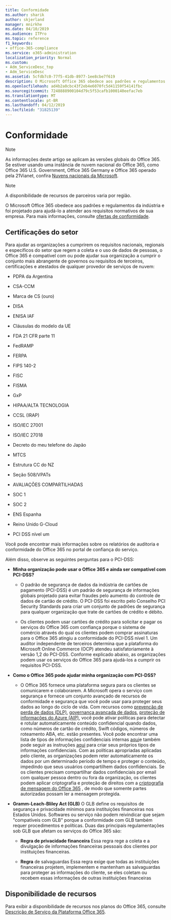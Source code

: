 ```yaml
---
title: Conformidade
ms.author: sharik
author: skjerland
manager: mnirkhe
ms.date: 04/10/2019
ms.audience: ITPro
ms.topic: reference
f1_keywords:
- office-365-compliance
ms.service: o365-administration
localization_priority: Normal
ms.custom:
- Adm_ServiceDesc_top
- Adm_ServiceDesc
ms.assetid: 5cfdb7c0-77f5-41db-8977-1ee8cbe7f619
description: O Microsoft Office 365 obedece aos padrões e regulamentos da indústria e foi projetado para ajudá-lo a atender aos requisitos normativos de sua empresa. Para mais informações, consulte ofertas de conformidade.
ms.openlocfilehash: ad4b2a0cbc43f2eb4e6070fc5d41159f54141fbc
ms.sourcegitcommit: 7248888900104d79c5f53cafb1000140eefac7eb
ms.translationtype: MT
ms.contentlocale: pt-BR
ms.lasthandoff: 04/12/2019
ms.locfileid: "31825139"
---
```

# <a name="compliance"></a>Conformidade

> [!NOTE]
> As informações deste artigo se aplicam às versões globais do Office 365. Se estiver usando uma instância de nuvem nacional do Office 365, como Office 365 U.S. Government, Office 365 Germany e Office 365 operado pela 21Vianet, confira [Nuvens nacionais da Microsoft](https://go.microsoft.com/fwlink/?linkid=841582). 
  
> [!NOTE]
> A disponibilidade de recursos de parceiros varia por região. 
  
O Microsoft Office 365 obedece aos padrões e regulamentos da indústria e foi projetado para ajudá-lo a atender aos requisitos normativos de sua empresa. Para mais informações, consulte [ofertas de conformidade](https://go.microsoft.com/fwlink/?linkid=864391).
  
## <a name="industry-certifications"></a>Certificações do setor

Para ajudar as organizações a cumprirem os requisitos nacionais, regionais e específicos do setor que regem a coleta e o uso de dados de pessoas, o Office 365 é compatível com ou pode ajudar sua organização a cumprir o conjunto mais abrangente de governos ou requisitos de terceiros, certificações e atestados de qualquer provedor de serviços de nuvem:
  
- PDPA da Argentina
    
- CSA-CCM
    
- Marca de CS (ouro)
    
- DISA
    
- ENISA IAF
    
- Cláusulas do modelo da UE
    
- FDA 21 CFR parte 11
    
- FedRAMP
    
- FERPA
    
- FIPS 140-2
    
- FISC
    
- FISMA
    
- GxP
    
- HIPAA/ALTA TECNOLOGIA
    
- CCSL (IRAP)
    
- ISO/IEC 27001
    
- ISO/IEC 27018
    
- Decreto do meu telefone do Japão
    
- MTCS
    
- Estrutura CC do NZ
    
- Seção 508/VPATs
    
- AVALIAÇÕES COMPARTILHADAS
    
- SOC 1
    
- SOC 2
    
- ENS Espanha
    
- Reino Unido G-Cloud
    
- PCI DSS nível um
    
Você pode encontrar mais informações sobre os relatórios de auditoria e conformidade do Office 365 no portal de confiança do serviço.
  
Além disso, observe as seguintes perguntas para o PCI-DSS:
  
- **Minha organização pode usar o Office 365 e ainda ser compatível com PCI-DSS?**
    
  - O padrão de segurança de dados da indústria de cartões de pagamento (PCI-DSS) é um padrão de segurança de informações globais projetado para evitar fraudes pelo aumento do controle de dados de cartão de crédito. O PCI-DSS foi escrito pelo Conselho PCI Security Standards para criar um conjunto de padrões de segurança para qualquer organização que trate de cartões de crédito e débito.
    
  - Os clientes podem usar cartões de crédito para solicitar e pagar os serviços do Office 365 com confiança porque o sistema de comércio através do qual os clientes podem comprar assinaturas para o Office 365 atingiu a conformidade do PCI-DSS nível 1. Um auditor independente de terceiros determina que a plataforma do Microsoft Online Commerce (OCP) atendeu satisfatoriamente à versão 1,2 do PCI-DSS. Conforme explicado abaixo, as organizações podem usar os serviços do Office 365 para ajudá-los a cumprir os requisitos PCI-DSS.
    
- **Como o Office 365 pode ajudar minha organização com PCI-DSS?**
    
  - O Office 365 fornece uma plataforma segura para os clientes se comunicarem e colaborarem. A Microsoft opera o serviço com segurança e fornece um conjunto avançado de recursos de conformidade e segurança que você pode usar para proteger seus dados ao longo do ciclo de vida. Com recursos como [prevenção de perda de dados (DLP)](https://go.microsoft.com/fwlink/?linkid=868520), [governança avançada de dados](https://go.microsoft.com/fwlink/?linkid=863925), [proteção de informações do Azure (AIP)](https://go.microsoft.com/fwlink/?linkid=868521), você pode ativar políticas para detectar e rotular automaticamente conteúdo confidencial quando dados, como números de cartão de crédito, Swift códigos, números de roteamento ABA, etc. estão presentes. Você pode encontrar uma lista de tipos de informações confidenciais internas [aqui](https://go.microsoft.com/fwlink/?linkid=868522)e também pode seguir as instruções [aqui](https://go.microsoft.com/fwlink/?linkid=868523) para criar seus próprios tipos de informações confidenciais. Com as políticas apropriadas aplicadas pelo cliente, as organizações podem reter automaticamente os dados por um determinado período de tempo e proteger o conteúdo, impedindo que seus usuários compartilhem dados confidenciais. Se os clientes precisam compartilhar dados confidenciais por email com qualquer pessoa dentro ou fora da organização, os clientes podem aplicar criptografia e proteção de direitos com a [criptografia de mensagem do Office 365](https://go.microsoft.com/fwlink/?linkid=858986) , de modo que somente partes autorizadas possam ler a mensagem protegida. 
    
- **Gramm-Leach-Bliley Act (GLB)** O GLB define os requisitos de segurança e privacidade mínimos para instituições financeiras nos Estados Unidos. Softwares ou serviço não podem reivindicar que sejam "compatíveis com GLB" porque a conformidade com GLB também requer procedimentos e políticas. Duas das principais regulamentações sob GLB que afetam os serviços do Office 365 são: 
    
  - **Regra de privacidade financeira** Essa regra rege a coleta e a divulgação de informações financeiras pessoais dos clientes por instituições financeiras. 
    
  - **Regra** de salvaguardas Essa regra exige que todas as instituições financeiras projetem, implementem e mantenham as salvaguardas para proteger as informações do cliente, se eles coletam ou recebem essas informações de outras instituições financeiras 
    
## <a name="feature-availability"></a>Disponibilidade de recursos

Para exibir a disponibilidade de recursos nos planos do Office 365, consulte [Descrição de Serviço da Plataforma Office 365](https://technet.microsoft.com/en-us/library/office-365-platform-service-description.aspx).
  


